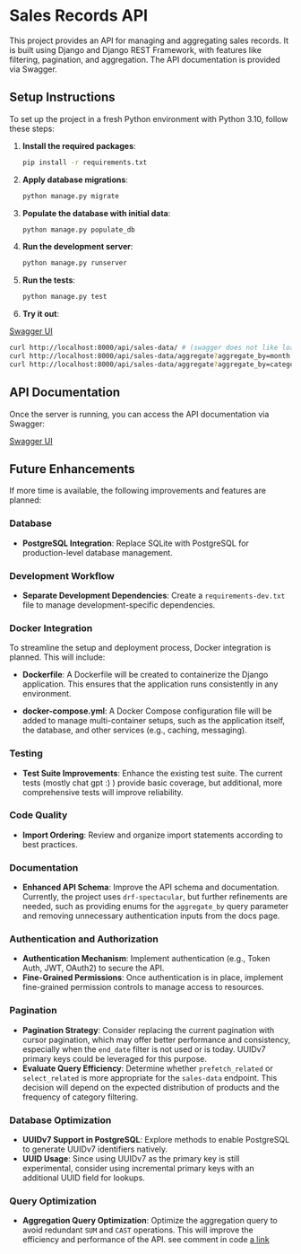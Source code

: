 # Sales Records API

This project provides an API for managing and aggregating sales records. It is built using Django and Django REST Framework, with features like filtering, pagination, and aggregation. The API documentation is provided via Swagger.

## Setup Instructions

To set up the project in a fresh Python environment with Python 3.10, follow these steps:

1. **Install the required packages**:
   ```bash
   pip install -r requirements.txt
   ```

2. **Apply database migrations**:
   ```bash
   python manage.py migrate
   ```

3. **Populate the database with initial data**:
   ```bash
   python manage.py populate_db
   ```

4. **Run the development server**:
   ```bash
   python manage.py runserver
   ```

5. **Run the tests**:
   ```bash
   python manage.py test
   ```

6. **Try it out**:

[Swagger UI](http://localhost:8000/api/schema/swagger-ui/)

   ```bash
   curl http://localhost:8000/api/sales-data/ # (swagger does not like loading this one with no filters)
   curl http://localhost:8000/api/sales-data/aggregate?aggregate_by=month
   curl http://localhost:8000/api/sales-data/aggregate?aggregate_by=category
   ```
## API Documentation

Once the server is running, you can access the API documentation via Swagger:

[Swagger UI](http://localhost:8000/api/schema/swagger-ui/)

## Future Enhancements

If more time is available, the following improvements and features are planned:

### Database
- **PostgreSQL Integration**: Replace SQLite with PostgreSQL for production-level database management.

### Development Workflow
- **Separate Development Dependencies**: Create a `requirements-dev.txt` file to manage development-specific dependencies.

### Docker Integration
To streamline the setup and deployment process, Docker integration is planned. This will include:

- **Dockerfile**: A Dockerfile will be created to containerize the Django application. This ensures that the application runs consistently in any environment.

- **docker-compose.yml**: A Docker Compose configuration file will be added to manage multi-container setups, such as the application itself, the database, and other services (e.g., caching, messaging).
### Testing
- **Test Suite Improvements**: Enhance the existing test suite. The current tests (mostly chat gpt :) ) provide basic coverage, but additional, more comprehensive tests will improve reliability.

### Code Quality
- **Import Ordering**: Review and organize import statements according to best practices.

### Documentation
- **Enhanced API Schema**: Improve the API schema and documentation. Currently, the project uses `drf-spectacular`, but further refinements are needed, such as providing enums for the `aggregate_by` query parameter and removing unnecessary authentication inputs from the docs page.

### Authentication and Authorization
- **Authentication Mechanism**: Implement authentication (e.g., Token Auth, JWT, OAuth2) to secure the API.
- **Fine-Grained Permissions**: Once authentication is in place, implement fine-grained permission controls to manage access to resources.

### Pagination
- **Pagination Strategy**: Consider replacing the current pagination with cursor pagination, which may offer better performance and consistency, especially when the `end_date` filter is not used or is today. UUIDv7 primary keys could be leveraged for this purpose.
- **Evaluate Query Efficiency**: Determine whether `prefetch_related` or `select_related` is more appropriate for the `sales-data` endpoint. This decision will depend on the expected distribution of products and the frequency of category filtering.

### Database Optimization
- **UUIDv7 Support in PostgreSQL**: Explore methods to enable PostgreSQL to generate UUIDv7 identifiers natively.
- **UUID Usage**: Since using UUIDv7 as the primary key is still experimental, consider using incremental primary keys with an additional UUID field for lookups.

### Query Optimization
- **Aggregation Query Optimization**: Optimize the aggregation query to avoid redundant `SUM` and `CAST` operations. This will improve the efficiency and performance of the API. see comment in code [a link](https://github.com/tsvetoslav95/sales-data-task/blob/7fb767a16bac5d4b9388b66c4b0bb2feb7409b7a/sales/views.py#L77)
